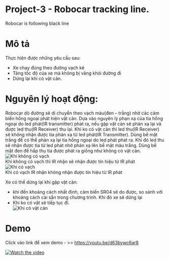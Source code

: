 # Project-3 - Robocar tracking line.
Robocar is following black line
# Mô tả 
Thực hiện được những yêu cầu sau:  
- Xe chạy đúng theo đường vạch kẻ  
- Tăng tốc độ của xe mà không bị văng khỏi đường đi  
- Dừng lại khi có vật cản.
# Nguyên lý hoạt động:   
Robocar dò đường sẽ di chuyển theo vạch màu(đen – trắng) nhờ các cảm biến hồng ngoại phát hiện vật cản. 
Dựa vào nguyên lý phạn xạ của tia hồng ngoại do led phát(IR transmitter) phát ra, 
nếu gặp vật  cản sẽ phản xạ lại và được led thu(IR Receiver) thu lại. 
Khi ko có vật cản thì led thu(IR Receiver) sẽ không nhận được tia phản xạ từ led phát(IR Transmitter).
Dùng bề mặt trắng để có thể phản xạ lại tia hồng ngoại do led phát phát ra.
Khi đó led thu sẽ nhận được tia từ led phát nhờ phản xạ lên bề mặt màu trắng. Dùng bề mặt đen để hấp thụ tia được phát ra giống như không có vật cản.  
![Khi không có vạch](https://hackster.imgix.net/uploads/attachments/496036/Concept-of-White-Line-Follo.gif?auto=compress&gifq=35&w=1280&h=960&fit=max)  
Khi không có vạch thì IR nhận sẽ nhận được tín hiệu từ IR phát  
![Khi có vạch](https://hackster.imgix.net/uploads/attachments/496035/Concept-of-Black-Line-Follo.gif?auto=compress&gifq=35&w=1280&h=960&fit=max)  
Khi có vạch IR nhận không nhận được tín hiệu từ IR phát  
  
Xe có thể dừng lại khi gặp vật cản: 
- khi đến khoảng cách nhất định, cảm biến SR04 sẽ do được, so sánh với khoảng cách cài sẵn trong chương trình. Khi đó xe sẽ dừng lại
- Khi ko có vật sẽ tiếp tục đi.   
  ![Khi có vật cản](https://user-images.githubusercontent.com/67089995/176749051-c77ae928-1c6e-4f36-8578-f7765234b133.jpg)

# Demo

Click vào link để xem demo - >> https://youtu.be/d63bywc6ar8  

[![Watch the video](https://user-images.githubusercontent.com/67089995/176743694-0d32e567-f0b3-44de-84c1-7b63ee6d9949.png)](https://youtu.be/d63bywc6ar8)
